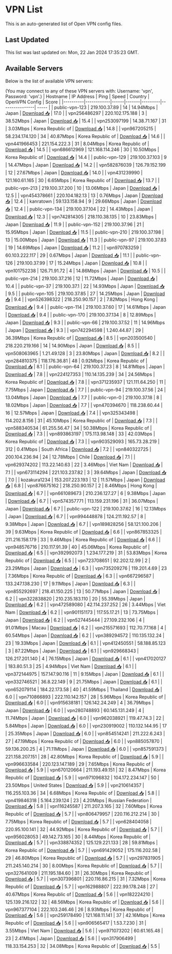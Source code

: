 # VPN List

This is an auto-generated list of Open VPN config files.

## Last Updated

This list was last updated on: Mon, 22 Jan 2024 17:35:23 GMT.

## Available Servers

Below is the list of available VPN servers:

(You may connect to any of these VPN servers with: Username: 'vpn', Password: 'vpn'.)
| Hostname | IP Address | Ping | Speed | Country | OpenVPN Config | Score |
|----------|------------|------|-------|---------|----------------| ----- |
| public-vpn-123 | 219.100.37.89 | 14 | 14.94Mbps | Japan | [Download 📥](./configs/server_0_JP.ovpn) | 17.0 |
| vpn256486297 | 220.102.175.188 | 3 | 38.52Mbps | Japan | [Download 📥](./configs/server_1_JP.ovpn) | 15.4 |
| vpn253097199 | 14.38.71.167 | 31 | 3.03Mbps | Korea Republic of | [Download 📥](./configs/server_2_KR.ovpn) | 14.8 |
| vpn967205215 | 58.234.174.120 | 34 | 40.87Mbps | Korea Republic of | [Download 📥](./configs/server_3_KR.ovpn) | 14.6 |
| vpn441966453 | 221.154.222.3 | 31 | 8.04Mbps | Korea Republic of | [Download 📥](./configs/server_4_KR.ovpn) | 14.5 |
| vpn686612969 | 121.168.114.246 | 30 | 10.50Mbps | Korea Republic of | [Download 📥](./configs/server_5_KR.ovpn) | 14.4 |
| public-vpn-129 | 219.100.37.103 | 9 | 14.47Mbps | Japan | [Download 📥](./configs/server_6_JP.ovpn) | 14.2 |
| vpn582876039 | 126.79.152.199 | 12 | 27.67Mbps | Japan | [Download 📥](./configs/server_7_JP.ovpn) | 14.0 |
| vpn431239990 | 121.160.61.165 | 30 | 6.65Mbps | Korea Republic of | [Download 📥](./configs/server_8_KR.ovpn) | 13.7 |
| public-vpn-213 | 219.100.37.200 | 10 | 13.06Mbps | Japan | [Download 📥](./configs/server_9_JP.ovpn) | 12.5 |
| vpn454378661 | 220.104.182.13 | 13 | 0.76Mbps | Japan | [Download 📥](./configs/server_10_JP.ovpn) | 12.4 |
| kanratown | 59.133.158.94 | 9 | 29.66Mbps | Japan | [Download 📥](./configs/server_11_JP.ovpn) | 12.4 |
| public-vpn-134 | 219.100.37.104 | 22 | 14.43Mbps | Japan | [Download 📥](./configs/server_12_JP.ovpn) | 12.3 |
| vpn742814305 | 218.110.38.135 | 10 | 23.83Mbps | Japan | [Download 📥](./configs/server_13_JP.ovpn) | 11.9 |
| public-vpn-152 | 219.100.37.96 | 21 | 15.95Mbps | Japan | [Download 📥](./configs/server_14_JP.ovpn) | 11.5 |
| public-vpn-210 | 219.100.37.198 | 13 | 15.00Mbps | Japan | [Download 📥](./configs/server_15_JP.ovpn) | 11.3 |
| public-vpn-97 | 219.100.37.83 | 19 | 14.69Mbps | Japan | [Download 📥](./configs/server_16_JP.ovpn) | 11.2 |
| vpn970783259 | 60.103.222.117 | 29 | 0.67Mbps | Japan | [Download 📥](./configs/server_17_JP.ovpn) | 11.1 |
| public-vpn-126 | 219.100.37.99 | 17 | 15.24Mbps | Japan | [Download 📥](./configs/server_18_JP.ovpn) | 10.8 |
| vpn101752238 | 126.71.91.72 | 4 | 14.86Mbps | Japan | [Download 📥](./configs/server_19_JP.ovpn) | 10.5 |
| public-vpn-214 | 219.100.37.216 | 12 | 11.72Mbps | Japan | [Download 📥](./configs/server_20_JP.ovpn) | 10.4 |
| public-vpn-37 | 219.100.37.1 | 22 | 14.93Mbps | Japan | [Download 📥](./configs/server_21_JP.ovpn) | 9.5 |
| public-vpn-105 | 219.100.37.85 | 27 | 14.25Mbps | Japan | [Download 📥](./configs/server_22_JP.ovpn) | 9.4 |
| vpn526398322 | 218.250.90.157 | 2 | 7.82Mbps | Hong Kong | [Download 📥](./configs/server_23_HK.ovpn) | 9.4 |
| public-vpn-114 | 219.100.37.60 | 17 | 14.61Mbps | Japan | [Download 📥](./configs/server_24_JP.ovpn) | 9.4 |
| public-vpn-170 | 219.100.37.134 | 8 | 12.89Mbps | Japan | [Download 📥](./configs/server_25_JP.ovpn) | 9.3 |
| public-vpn-66 | 219.100.37.52 | 11 | 14.96Mbps | Japan | [Download 📥](./configs/server_26_JP.ovpn) | 9.3 |
| vpn742294598 | 1.240.44.87 | 29 | 36.39Mbps | Korea Republic of | [Download 📥](./configs/server_27_KR.ovpn) | 8.5 |
| vpn203500540 | 218.220.219.166 | 14 | 14.90Mbps | Japan | [Download 📥](./configs/server_28_JP.ovpn) | 8.5 |
| vpn508063965 | 1.21.49.128 | 3 | 23.80Mbps | Japan | [Download 📥](./configs/server_29_JP.ovpn) | 8.2 |
| vpn284810375 | 118.176.36.81 | 48 | 0.92Mbps | Korea Republic of | [Download 📥](./configs/server_30_KR.ovpn) | 8.1 |
| public-vpn-64 | 219.100.37.23 | 8 | 14.81Mbps | Japan | [Download 📥](./configs/server_31_JP.ovpn) | 7.8 |
| vpn224127353 | 110.14.135.239 | 34 | 24.56Mbps | Korea Republic of | [Download 📥](./configs/server_32_KR.ovpn) | 7.8 |
| vpn371235937 | 121.111.64.250 | 11 | 7.75Mbps | Japan | [Download 📥](./configs/server_33_JP.ovpn) | 7.7 |
| public-vpn-94 | 219.100.37.56 | 24 | 13.04Mbps | Japan | [Download 📥](./configs/server_34_JP.ovpn) | 7.7 |
| public-vpn-0 | 219.100.37.18 | 8 | 18.02Mbps | Japan | [Download 📥](./configs/server_35_JP.ovpn) | 7.7 |
| vpn470394670 | 118.238.60.44 | 16 | 12.57Mbps | Japan | [Download 📥](./configs/server_36_JP.ovpn) | 7.4 |
| vpn325343498 | 114.202.8.156 | 31 | 45.10Mbps | Korea Republic of | [Download 📥](./configs/server_37_KR.ovpn) | 7.3 |
| vpn588340534 | 61.255.56.47 | 34 | 50.38Mbps | Korea Republic of | [Download 📥](./configs/server_38_KR.ovpn) | 7.3 |
| vpn893863197 | 175.113.98.148 | 33 | 42.03Mbps | Korea Republic of | [Download 📥](./configs/server_39_KR.ovpn) | 7.3 |
| vpn903529093 | 165.73.28.219 | 312 | 0.41Mbps | South Africa | [Download 📥](./configs/server_40_ZA.ovpn) | 7.2 |
| vpn840322725 | 200.104.236.94 | 24 | 12.78Mbps | Chile | [Download 📥](./configs/server_41_CL.ovpn) | 7.1 |
| vpn629374202 | 113.22.140.63 | 22 | 3.46Mbps | Viet Nam | [Download 📥](./configs/server_42_VN.ovpn) | 7.1 |
| vpn673114294 | 221.103.237.82 | 3 | 39.64Mbps | Japan | [Download 📥](./configs/server_43_JP.ovpn) | 7.0 |
| kozakura1234 | 153.207.223.193 | 12 | 11.57Mbps | Japan | [Download 📥](./configs/server_44_JP.ovpn) | 6.8 |
| vpn876675162 | 218.250.90.157 | 2 | 8.46Mbps | Hong Kong | [Download 📥](./configs/server_45_HK.ovpn) | 6.7 |
| vpn661089673 | 210.236.127.27 | 6 | 9.38Mbps | Japan | [Download 📥](./configs/server_46_JP.ovpn) | 6.7 |
| vpn574357771 | 113.159.231.196 | 31 | 36.07Mbps | Japan | [Download 📥](./configs/server_47_JP.ovpn) | 6.7 |
| public-vpn-122 | 219.100.37.62 | 16 | 12.13Mbps | Japan | [Download 📥](./configs/server_48_JP.ovpn) | 6.7 |
| vpn994448878 | 124.211.192.57 | 8 | 9.38Mbps | Japan | [Download 📥](./configs/server_49_JP.ovpn) | 6.7 |
| vpn189828256 | 58.121.100.206 | 39 | 9.63Mbps | Korea Republic of | [Download 📥](./configs/server_50_KR.ovpn) | 6.6 |
| vpn867853325 | 211.216.158.179 | 33 | 9.46Mbps | Korea Republic of | [Download 📥](./configs/server_51_KR.ovpn) | 6.6 |
| vpn948576716 | 210.117.91.39 | 40 | 45.06Mbps | Korea Republic of | [Download 📥](./configs/server_52_KR.ovpn) | 6.5 |
| vpn392992073 | 1.234.177.219 | 31 | 53.83Mbps | Korea Republic of | [Download 📥](./configs/server_53_KR.ovpn) | 6.5 |
| vpn723708651 | 92.202.12.99 | 2 | 23.29Mbps | Japan | [Download 📥](./configs/server_54_JP.ovpn) | 6.3 |
| vpn735209276 | 119.201.4.69 | 23 | 7.36Mbps | Korea Republic of | [Download 📥](./configs/server_55_KR.ovpn) | 6.3 |
| vpn667296587 | 133.247.138.230 | 17 | 9.11Mbps | Japan | [Download 📥](./configs/server_56_JP.ovpn) | 6.3 |
| vpn855292697 | 218.41.150.225 | 13 | 50.77Mbps | Japan | [Download 📥](./configs/server_57_JP.ovpn) | 6.2 |
| vpn322838820 | 210.235.183.110 | 20 | 55.39Mbps | Japan | [Download 📥](./configs/server_58_JP.ovpn) | 6.2 |
| vpn472589080 | 42.114.237.252 | 26 | 3.44Mbps | Viet Nam | [Download 📥](./configs/server_59_VN.ovpn) | 6.2 |
| vpn901151173 | 117.55.17.21 | 13 | 73.75Mbps | Japan | [Download 📥](./configs/server_60_JP.ovpn) | 6.2 |
| vpn527445444 | 27.109.232.106 | 4 | 91.01Mbps | Macau | [Download 📥](./configs/server_61_MO.ovpn) | 6.2 |
| vpn215571693 | 112.70.77.168 | 4 | 60.54Mbps | Japan | [Download 📥](./configs/server_62_JP.ovpn) | 6.2 |
| vpn389294572 | 110.135.132.24 | 23 | 19.33Mbps | Japan | [Download 📥](./configs/server_63_JP.ovpn) | 6.1 |
| vpn412450551 | 58.188.85.123 | 3 | 87.22Mbps | Japan | [Download 📥](./configs/server_64_JP.ovpn) | 6.1 |
| vpn929668343 | 126.217.201.140 | 4 | 76.15Mbps | Japan | [Download 📥](./configs/server_65_JP.ovpn) | 6.1 |
| vpn417020127 | 183.80.51.3 | 25 | 4.94Mbps | Viet Nam | [Download 📥](./configs/server_66_VN.ovpn) | 6.1 |
| vpn372144975 | 157.147.90.116 | 11 | 9.15Mbps | Japan | [Download 📥](./configs/server_67_JP.ovpn) | 6.1 |
| vpn332746521 | 36.8.22.149 | 9 | 21.75Mbps | Japan | [Download 📥](./configs/server_68_JP.ovpn) | 6.1 |
| vpn652079114 | 184.22.173.58 | 40 | 41.59Mbps | Thailand | [Download 📥](./configs/server_69_TH.ovpn) | 6.0 |
| vpn710866893 | 222.110.142.157 | 28 | 5.96Mbps | Korea Republic of | [Download 📥](./configs/server_70_KR.ovpn) | 6.0 |
| vpn915638181 | 126.142.24.249 | 4 | 36.79Mbps | Japan | [Download 📥](./configs/server_71_JP.ovpn) | 6.0 |
| vpn280748893 | 60.145.131.249 | 4 | 11.74Mbps | Japan | [Download 📥](./configs/server_72_JP.ovpn) | 6.0 |
| vpn962038921 | 119.47.74.3 | 22 | 5.84Mbps | Japan | [Download 📥](./configs/server_73_JP.ovpn) | 6.0 |
| vpn230919002 | 110.132.144.95 | 17 | 25.35Mbps | Japan | [Download 📥](./configs/server_74_JP.ovpn) | 6.0 |
| vpn854514241 | 211.222.6.243 | 27 | 47.19Mbps | Korea Republic of | [Download 📥](./configs/server_75_KR.ovpn) | 6.0 |
| vpn885057870 | 59.136.200.25 | 4 | 71.11Mbps | Japan | [Download 📥](./configs/server_76_JP.ovpn) | 6.0 |
| vpn857591373 | 221.158.207.151 | 28 | 42.80Mbps | Korea Republic of | [Download 📥](./configs/server_77_KR.ovpn) | 5.9 |
| vpn996633584 | 220.123.147.189 | 29 | 7.65Mbps | Korea Republic of | [Download 📥](./configs/server_78_KR.ovpn) | 5.9 |
| vpn670120664 | 211.193.49.151 | 32 | 8.47Mbps | Korea Republic of | [Download 📥](./configs/server_79_KR.ovpn) | 5.9 |
| vpn971096832 | 104.172.234.147 | 50 | 23.50Mbps | United States | [Download 📥](./configs/server_80_US.ovpn) | 5.9 |
| vpn210614357 | 116.255.103.36 | 34 | 6.68Mbps | Korea Republic of | [Download 📥](./configs/server_81_KR.ovpn) | 5.8 |
| vpn419846318 | 5.164.239.124 | 23 | 4.20Mbps | Russian Federation | [Download 📥](./configs/server_82_RU.ovpn) | 5.8 |
| vpn116245587 | 211.207.3.165 | 32 | 7.60Mbps | Korea Republic of | [Download 📥](./configs/server_83_KR.ovpn) | 5.7 |
| vpn806479957 | 220.116.212.214 | 30 | 7.75Mbps | Korea Republic of | [Download 📥](./configs/server_84_KR.ovpn) | 5.7 |
| vpn628404058 | 220.95.100.141 | 32 | 44.92Mbps | Korea Republic of | [Download 📥](./configs/server_85_KR.ovpn) | 5.7 |
| vpn956028053 | 49.142.73.165 | 30 | 8.44Mbps | Korea Republic of | [Download 📥](./configs/server_86_KR.ovpn) | 5.7 |
| vpn338874352 | 125.129.221.133 | 28 | 59.81Mbps | Korea Republic of | [Download 📥](./configs/server_87_KR.ovpn) | 5.7 |
| vpn691429052 | 175.116.202.58 | 29 | 46.80Mbps | Korea Republic of | [Download 📥](./configs/server_88_KR.ovpn) | 5.7 |
| vpn297831905 | 211.245.140.214 | 30 | 8.00Mbps | Korea Republic of | [Download 📥](./configs/server_89_KR.ovpn) | 5.7 |
| vpn327641009 | 211.195.184.60 | 31 | 26.30Mbps | Korea Republic of | [Download 📥](./configs/server_90_KR.ovpn) | 5.7 |
| vpn307396801 | 220.116.86.215 | 31 | 7.32Mbps | Korea Republic of | [Download 📥](./configs/server_91_KR.ovpn) | 5.7 |
| vpn162988807 | 222.99.178.248 | 27 | 40.67Mbps | Korea Republic of | [Download 📥](./configs/server_92_KR.ovpn) | 5.6 |
| vpn182224210 | 125.139.216.122 | 32 | 48.56Mbps | Korea Republic of | [Download 📥](./configs/server_93_KR.ovpn) | 5.6 |
| vpn967377104 | 222.103.246.46 | 26 | 8.93Mbps | Korea Republic of | [Download 📥](./configs/server_94_KR.ovpn) | 5.6 |
| vpn259178490 | 121.168.11.141 | 37 | 42.16Mbps | Korea Republic of | [Download 📥](./configs/server_95_KR.ovpn) | 5.6 |
| vpn906565417 | 1.53.7.230 | 31 | 3.55Mbps | Viet Nam | [Download 📥](./configs/server_96_VN.ovpn) | 5.6 |
| vpn971073202 | 60.61.165.48 | 23 | 2.41Mbps | Japan | [Download 📥](./configs/server_97_JP.ovpn) | 5.6 |
| vpn317906499 | 118.33.154.253 | 32 | 34.08Mbps | Korea Republic of | [Download 📥](./configs/server_98_KR.ovpn) | 5.5 |
